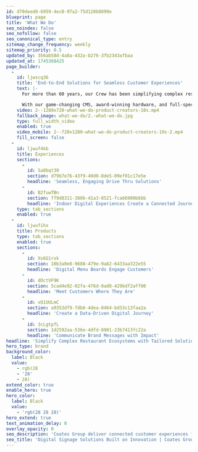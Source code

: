 ```yaml
---
id: d70deed0-6959-4ec0-97a2-75d120b8899e
blueprint: page
title: 'What We Do'
seo_noindex: false
seo_nofollow: false
seo_canonical_type: entry
sitemap_change_frequency: weekly
sitemap_priority: 0.5
updated_by: 356ab58d-4a8a-432a-b276-3fb2343afbaa
updated_at: 1745368425
page_builder:
  -
    id: ljwscq36
    title: 'End-to-End Solutions for Seamless Customer Experiences'
    text: |-
      For more than 60 years, our Crew has been simplifying complex restaurant operations to create connected restaurant ecosystems through our tailored solutions, technology and end-to-end services.  

      With our game-changing CMS, award-winning hardware, and full-spectrum services, we empower brands of all sizes to deliver dynamic, data-driven customer experiences at scale. And with end-to-end support, we make it easy, ensuring you're supported at every step.
    video: 2--1280x720-what-we-do-product-creators-10s.mp4
    fallback_image: what-we-do/2.-what-we-do.jpg
    type: full_width_video
    enabled: true
    video_mobile: 2--720x1280-what-we-do-product-creators-10s-2.mp4
    fill_screen: false
  -
    id: ljwuf4kb
    title: Experiences
    sections:
      -
        id: Sa8bqt39
        section: d79b7e76-43f9-49d0-8de5-09ef01c17e5e
        headline: 'Seamless, Engaging Drive Thru Solutions'
      -
        id: B2fuwTBn
        section: ff9d8311-380b-41a3-8521-fca66900b6bb
        headline: 'Indoor Digital Experiences Create a Connected Journey'
    type: tab_sections
    enabled: true
  -
    id: ljwufihx
    title: Products
    type: tab_sections
    enabled: true
    sections:
      -
        id: Xs6G1rxk
        section: 10b3a0e8-9688-479e-9a82-6433aa322e55
        headline: 'Digital Menu Boards Engage Customers'
      -
        id: dOctVF9K
        section: 5cad4e92-02fa-476d-8ad8-429bdf2aff00
        headline: 'Meet Customers Where They Are'
      -
        id: vQ1UULmC
        section: a9353df9-7db6-4dea-8464-bd33c13faa2a
        headline: 'Create a Data-Driven Digital Journey'
      -
        id: 3cLgtpfL
        section: 1d2592aa-536e-4dfd-8901-23b7413fc22a
        headline: 'Communicate Brand Messages with Impact'
headline: 'Simplify Complex Restaurant Ecosystems with Tailored Solutions and End-to-End Services'
hero_type: brand
background_color:
  label: Black
  value:
    - rgb(28
    - '28'
    - 28)
extend_color: true
enable_hero: true
hero_color:
  label: Black
  value:
    - 'rgb(28 28 28)'
hero_extend: true
text_animation_delay: 0
overlay_opacity: 0
seo_description: 'Coates Group deliver connected customer experiences for drive thru and in restaurant experiences. Learn more.'
seo_title: 'Digital Signage Solutions Built on Innovation | Coates Group'
---
```

